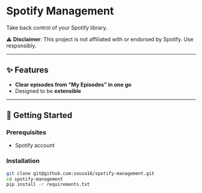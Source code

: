 # Spotify Management  

Take back control of your Spotify library.  

⚠️ **Disclaimer**: This project is not affiliated with or endorsed by Spotify. Use responsibly.  

---

## ✨ Features  

- **Clear episodes from “My Episodes” in one go**  
- Designed to be **extensible**

---

## 🚀 Getting Started  

### Prerequisites  
- Spotify account  

### Installation  
```bash
git clone git@github.com:sousa16/spotify-management.git
cd spotify-management
pip install -r requirements.txt
```